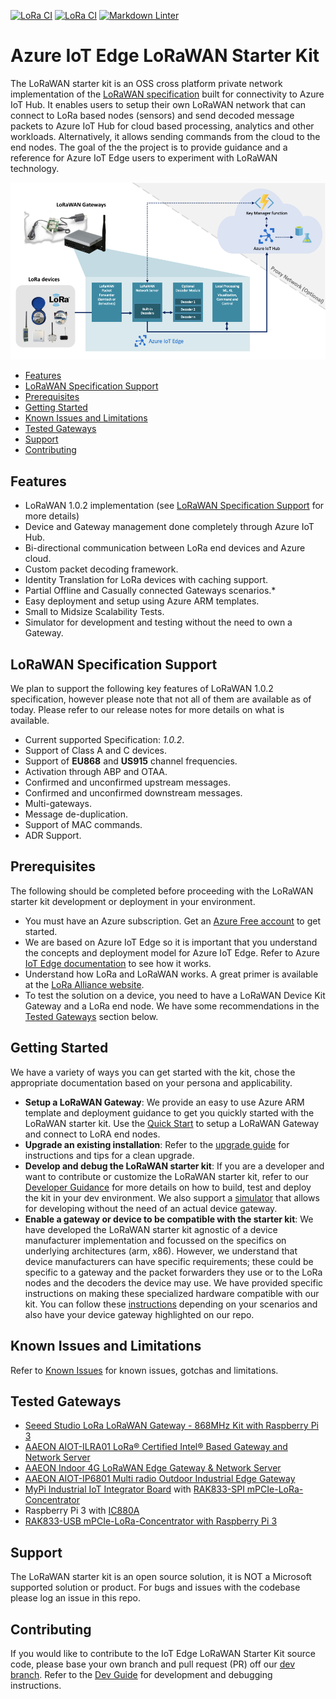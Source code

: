 
[![LoRa CI](https://github.com/Azure/iotedge-lorawan-starterkit/actions/workflows/ci.yaml/badge.svg?branch=master)](https://github.com/Azure/iotedge-lorawan-starterkit/actions/workflows/ci.yaml)
[![LoRa CI](https://github.com/Azure/iotedge-lorawan-starterkit/actions/workflows/ci.yaml/badge.svg?branch=dev)](https://github.com/Azure/iotedge-lorawan-starterkit/actions/workflows/ci.yaml)
[![Markdown Linter](https://github.com//Azure/iotedge-lorawan-starterkit/actions/workflows/md-linter.yaml/badge.svg?branch=dev)](https://github.com/Azure/iotedge-lorawan-starterkit/actions/workflows/md-linter.yaml)


# Azure IoT Edge LoRaWAN Starter Kit

The LoRaWAN starter kit is an OSS cross platform private network implementation of the [LoRaWAN specification](https://lora-alliance.org/resource_hub/lorawan-specification-v1-0-2/) built for connectivity to Azure IoT Hub. It enables users to setup their own LoRaWAN network that can connect to LoRa based nodes (sensors) and send decoded message packets to Azure IoT Hub for cloud based processing, analytics and other workloads. Alternatively, it allows sending commands from the cloud to the end nodes. The goal of the the project is to provide guidance and a reference for Azure IoT Edge users to experiment with LoRaWAN technology.

![Architecture](/Docs/Pictures/EdgeArchitecture.png)
  
  - [Features](#features)
  - [LoRaWAN Specification Support](#lorawan-specification-support)
  - [Prerequisites](#prerequisites)
  - [Getting Started](#getting-started)
  - [Known Issues and Limitations](#known-issues-and-limitations)
  - [Tested Gateways](#tested-gateways)
  - [Support](#support)
  - [Contributing](#contributing)

## Features
- LoRaWAN 1.0.2 implementation (see [LoRaWAN Specification Support](#LoRaWAN-1.0.2-Specification-Support) for more details)
- Device and Gateway management done completely through Azure IoT Hub.
- Bi-directional communication between LoRa end devices and Azure cloud.
- Custom packet decoding framework.
- Identity Translation for LoRa devices with caching support.
- Partial Offline and Casually connected Gateways scenarios.*
- Easy deployment and setup using Azure ARM templates.
- Small to Midsize Scalability Tests.
- Simulator for development and testing without the need to own a Gateway.
  
## LoRaWAN Specification Support
We plan to support the following key features of LoRaWAN 1.0.2 specification, however please note that not all of them are available as of today. Please refer to our release notes for more details on what is available.
- Current supported Specification: *1.0.2*.
- Support of Class A and C devices.
- Support of **EU868** and **US915** channel frequencies.
- Activation through ABP and OTAA.
- Confirmed and unconfirmed upstream messages.
- Confirmed and unconfirmed downstream messages.
- Multi-gateways.
- Message de-duplication.
- Support of MAC commands.
- ADR Support.


## Prerequisites
The following should be completed before proceeding with the LoRaWAN starter kit development or deployment in your environment.

- You must have an Azure subscription. Get an [Azure Free account](https://azure.microsoft.com/en-us/offers/ms-azr-0044p/) to get started.
- We are based on Azure IoT Edge so it is important that you understand the concepts and deployment model for Azure IoT Edge. Refer to Azure [IoT Edge documentation](https://docs.microsoft.com/en-us/azure/iot-edge/) to see how it works.
- Understand how LoRa and LoRaWAN works. A great primer is available at the [LoRa Alliance website](https://lora-alliance.org/resource_hub/what-is-lorawan/).
- To test the solution on a device, you need to have a LoRaWAN Device Kit Gateway and a LoRa end node. We have some recommendations in the [Tested Gateways](#tested-gateways) section below.

## Getting Started

We have a variety of ways you can  get started with the kit, chose the appropriate documentation based on your persona and applicability.
- **Setup a LoRaWAN Gateway**: We provide an easy to use Azure ARM template and deployment guidance to get you quickly started with the LoRaWAN starter kit. Use the [Quick Start](/Docs/quickstart.md) to setup a LoRaWAN Gateway and connect to LoRA end nodes. 
- **Upgrade an existing installation**: Refer to the [upgrade guide](/Docs/upgrade.md) for instructions and tips for a clean upgrade.
- **Develop and debug the LoRaWAN starter kit**: If you are a developer and want to contribute or customize the LoRaWAN starter kit, refer to our [Developer Guidance](/Docs/devguide.md) for more details on how to build, test and deploy the kit in your dev environment. We also support a [simulator](/Docs/simulator.md) that allows for developing without the need of an actual device gateway.
- **Enable a gateway or device to be compatible with the starter kit**: We have developed the LoRaWAN starter kit agnostic of a device manufacturer implementation and focussed on the specifics on underlying architectures (arm, x86). However, we understand that device manufacturers can have specific requirements; these could be specific to a gateway and the packet forwarders they use or to the LoRa nodes and the decoders the device may use. We have provided specific instructions on making these specialized hardware compatible with our kit. You can follow these [instructions](/Docs/partner.md) depending on your scenarios and also have your device gateway highlighted on our repo.

## Known Issues and Limitations

Refer to [Known Issues](/Docs/issues.md) for known issues, gotchas and limitations.
## Tested Gateways

- [Seeed Studio LoRa LoRaWAN Gateway - 868MHz Kit with Raspberry Pi 3](https://www.seeedstudio.com/LoRa-LoRaWAN-Gateway-868MHz-Kit-with-Raspberry-Pi-3-p-2823.html)
- [AAEON AIOT-ILRA01 LoRa® Certified Intel® Based Gateway and Network Server](https://www.aaeon.com/en/p/intel-lora-gateway-system-server)
- [AAEON Indoor 4G LoRaWAN Edge Gateway & Network Server](https://www.industrialgateways.eu/UPS-IoT-EDGE-LoRa)
- [AAEON AIOT-IP6801 Multi radio Outdoor Industrial Edge Gateway](https://www.aaeon.com/en/p/iot-gateway-systems-aiot-ip6801)
- [MyPi Industrial IoT Integrator Board](http://www.embeddedpi.com/integrator-board) with [RAK833-SPI mPCIe-LoRa-Concentrator](http://www.embeddedpi.com/iocards)
- Raspberry Pi 3 with [IC880A](https://wireless-solutions.de/products/radiomodules/ic880a.html)
- [RAK833-USB mPCIe-LoRa-Concentrator with Raspberry Pi 3](https://github.com/Ellerbach/lora_gateway/tree/a31d80bf93006f33c2614205a6845b379d032c57)

## Support
The LoRaWAN starter kit is an open source solution, it is NOT a Microsoft supported solution or product. For bugs and issues with the codebase please log an issue in this repo.

## Contributing

If you would like to contribute to the IoT Edge LoRaWAN Starter Kit source code, please base your own branch and pull request (PR) off our [dev branch](/tree/dev). Refer to the [Dev Guide](/Docs/devguide.md) for development and debugging instructions.

